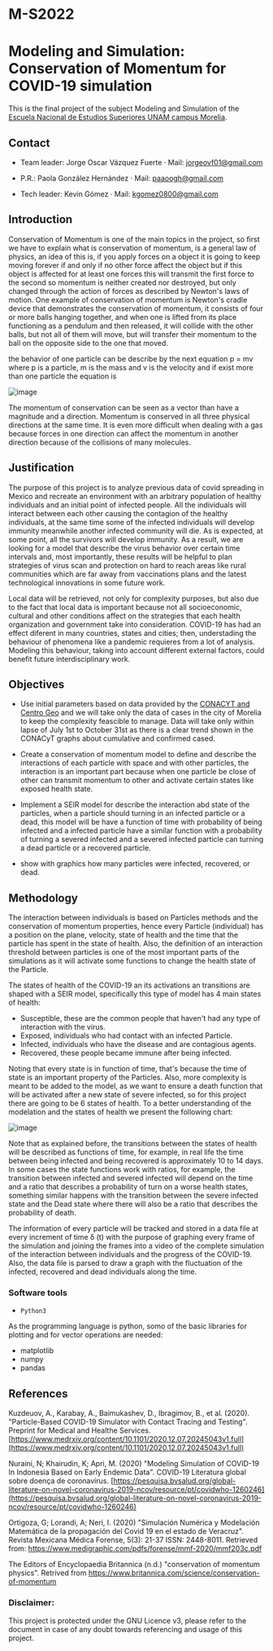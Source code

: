 # M-S2022
# Modeling and Simulation: Conservation of Momentum for COVID-19 simulation
This is the final project of the subject Modeling and Simulation of the [Escuela Nacional de Estudios Superiores UNAM campus Morelia](https://www.enesmorelia.unam.mx/).

## Contact

- Team leader: Jorge Oscar Vázquez Fuerte 
     · Mail: jorgeovf01@gmail.com 
     
- P.R.: Paola González Hernández
     · Mail: paaoogh@gmail.com

- Tech leader: Kevin Gómez 
     · Mail: kgomez0800@gmail.com
     


## Introduction

Conservation of Momentum is one of the main topics in the project, so first we have to explain what is conservation of momentum, is a general law of physics, an idea of this is, if you apply forces on a object it is going to keep moving forever if and only if no other force affect the object but if this object is affected for at least one forces this will transmit the first force to the second so momentum is neither created nor destroyed, but only changed through the action of forces as described by Newton's laws of motion.
One example of conservation of momentum is Newton's cradle device that demonstrates the conservation of momentum, it consists of four or more balls hanging together, and when one is lifted from its place functioning as a pendulum and then released, it will collide with the other balls, but not all of them will move, but will transfer their momentum to the ball on the opposite side to the one that moved.

the behavior of one particle can be describe by the next equation p = mv where p is a particle, m is the mass and v is the velocity and if exist more than one particle the equation is  

![image](https://user-images.githubusercontent.com/79944448/146283321-2b0f55a3-bd9d-41d0-a257-92d761413ddb.png) 

The momentum of conservation can be seen as a vector than have a magnitude and a direction. Momentum is conserved in all three physical directions at the same time. It is even more difficult when dealing with a gas because forces in one direction can affect the momentum in another direction because of the collisions of many molecules.





## Justification

The purpose of this project is to analyze previous data of covid spreading in Mexico and recreate an environment with an arbitrary population of healthy individuals and an initial point of infected people. All the individuals will interact between each other causing the contagion of the healthy individuals, at the same time some of the infected individuals will develop immunity meanwhile another infected community will die. As is expected, at some point, all the survivors will develop immunity.  As a result, we are looking for a model that describe the virus behavior over certain time intervals and, most importantly, these results will be helpful to plan strategies of virus scan and protection on hard to reach areas like rural communities which are far away from vaccinations plans and the latest technological innovations in some future work.

Local data will be retrieved, not only for complexity purposes, but also due to the fact that local data is important because not all socioeconomic, cultural and other conditions affect on the strategies that each health organization and government take into consideration. COVID-19 has had an effect diferent in many countries, states and cities; then, understading the behaviour of phenomena like a pandemic requieres from a lot of analysis. Modeling this behaviour, taking into account different external factors, could benefit future interdisciplinary work.

## Objectives

* Use initial parameters based on data provided by the [CONACYT and Centro Geo](https://datos.covid-19.conacyt.mx/) and we will take only the data of cases in the city of Morelia to keep the complexity feascible to manage. Data will take only within lapse of July 1st to October 31st as there is a clear trend shown in the CONACyT graphs about cumulative and confirmed cased.

* Create a conservation of momentum model to define and describe the interactions of each particle with space and with other particles, the interaction is an important part because when one particle be close of other can transmit momentum to other and activate certain states like exposed health state. 
 
* Implement a  SEIR model for describe the interaction abd state of the particles, when a particle should turning in an infected particle or a dead, this model will be have a function of time with probability of being infected and a infected particle have a similar function with a probability of turning a severed infected and a severed infected particle can turning a dead particle or a recovered particle.
 
* show with graphics how many particles were infected,  recovered, or dead.



## Methodology

The interaction between individuals is based on Particles methods and the conservation of momentum properties, hence every Particle (individual) has a position on the plane, velocity, state of health and the time that the particle has spent in the state of health. Also, the definition of an interaction threshold between particles is one of the most important parts of the simulations as it will activate some functions to change the health state of the Particle.

The states of health of the COVID-19 an its activations  an transitions are shaped with a SEIR model, specifically this type of model has 4 main states of health:
* Susceptible, these are the common people that haven't had any type of interaction with the virus.
* Exposed, individuals who had contact with an infected Particle.
* Infected, individuals who have the disease and are contagious agents.
* Recovered, these people became immune after being infected.

Noting that every state is in function of time, that's because the time of state is an important property of the Particles. Also, more complexity is meant to be added to the model, as we want to ensure a death function that will be activated after a new state of severe infected, so for this project there are going to be 6 states of health. To a better understanding of the modelation and the states of health we present the following chart:

![image](https://i.ibb.co/m0Vwpjm/seir-diagram.png)

Note that as explained before, the transitions between the states of health will be described as functions of time, for example, in real life the time between being infected and being recovered is approximately 10 to 14 days.  In some cases the state functions work with ratios, for example, the transition between infected and severed infected will depend on the time and a ratio that describes a probability of turn on a worse health states, something similar happens with the transition between the severe infected state and the Dead state where there will also be a ratio that describes the probability of death.

The information of every particle will be tracked and stored in a data file at every increment of time &delta; (t) with the purpose of graphing every frame of the simulation and joining the frames into a video of the complete simulation of the interaction between individuals and the progress of the COVID-19. Also, the data file is parsed to draw a graph with the fluctuation of the infected, recovered and dead individuals along the time.



### Software tools
* `Python3`


As the programming language is python, somo of the basic libraries for plotting and for vector operations are needed:
* matplotlib
* numpy
* pandas

## References
Kuzdeuov, A., Karabay, A., Baimukashev, D., Ibragimov, B., et al. (2020). "Particle-Based COVID-19 Simulator with Contact Tracing and Testing". Preprint for Medical and Healthe Services. [https://www.medrxiv.org/content/10.1101/2020.12.07.20245043v1.full](https://www.medrxiv.org/content/10.1101/2020.12.07.20245043v1.full)


Nuraini, N; Khairudin, K; Apri, M. (2020) "Modeling Simulation of COVID-19 In Indonesia Based on Early Endemic Data". COVID-19 Literatura global sobre doença de coronavírus. [https://pesquisa.bvsalud.org/global-literature-on-novel-coronavirus-2019-ncov/resource/pt/covidwho-1260246](https://pesquisa.bvsalud.org/global-literature-on-novel-coronavirus-2019-ncov/resource/pt/covidwho-1260246)

Ortigoza, G; Lorandi, A; Neri, I. (2020) "Simulación Numérica y Modelación Matemática de la propagación del Covid 19 en el estado de Veracruz". Revista Mexicana Médica Forense, 5(3): 21-37 ISSN: 2448-8011. Retrieved from: https://www.medigraphic.com/pdfs/forense/mmf-2020/mmf203c.pdf


The Editors of Encyclopaedia Britannica (n.d.) "conservation of momentum physics". Retrived from https://www.britannica.com/science/conservation-of-momentum


### Disclaimer: 
This project is protected under the GNU Licence v3, please refer to the document in case of any doubt towards referencing and usage of this project.
